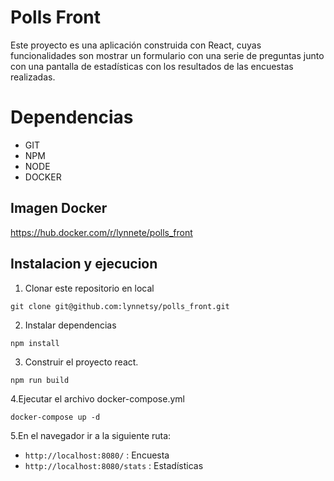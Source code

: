 # Polls Front

Este proyecto es una aplicación construida con React, cuyas 
funcionalidades son mostrar un formulario con una serie de preguntas
junto con una pantalla de estadísticas con los resultados de las encuestas
realizadas.

# Dependencias
* GIT
* NPM
* NODE
* DOCKER

## Imagen Docker
https://hub.docker.com/r/lynnete/polls_front

## Instalacion y ejecucion
1. Clonar este repositorio en local
```
git clone git@github.com:lynnetsy/polls_front.git
```
2. Instalar dependencias
```
npm install
```
3. Construir el proyecto react.
```
npm run build
```
4.Ejecutar el archivo docker-compose.yml
```
docker-compose up -d
```
5.En el navegador ir a la siguiente ruta: 
* `http://localhost:8080/` : Encuesta
* `http://localhost:8080/stats` : Estadísticas